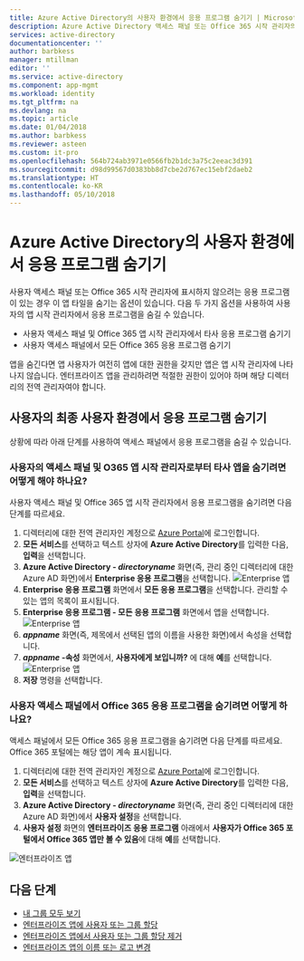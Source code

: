 ```yaml
---
title: Azure Active Directory의 사용자 환경에서 응용 프로그램 숨기기 | Microsoft Docs
description: Azure Active Directory 액세스 패널 또는 Office 365 시작 관리자의 사용자 환경에서 응용 프로그램을 숨기는 방법입니다.
services: active-directory
documentationcenter: ''
author: barbkess
manager: mtillman
editor: ''
ms.service: active-directory
ms.component: app-mgmt
ms.workload: identity
ms.tgt_pltfrm: na
ms.devlang: na
ms.topic: article
ms.date: 01/04/2018
ms.author: barbkess
ms.reviewer: asteen
ms.custom: it-pro
ms.openlocfilehash: 564b724ab3971e0566fb2b1dc3a75c2eeac3d391
ms.sourcegitcommit: d98d99567d0383bb8d7cbe2d767ec15ebf2daeb2
ms.translationtype: HT
ms.contentlocale: ko-KR
ms.lasthandoff: 05/10/2018
---
```

# <a name="hide-an-application-from-users-experience-in-azure-active-directory"></a>Azure Active Directory의 사용자 환경에서 응용 프로그램 숨기기

사용자 액세스 패널 또는 Office 365 시작 관리자에 표시하지 않으려는 응용 프로그램이 있는 경우 이 앱 타일을 숨기는 옵션이 있습니다.  다음 두 가지 옵션을 사용하여 사용자의 앱 시작 관리자에서 응용 프로그램을 숨길 수 있습니다.

- 사용자 액세스 패널 및 Office 365 앱 시작 관리자에서 타사 응용 프로그램 숨기기
- 사용자 액세스 패널에서 모든 Office 365 응용 프로그램 숨기기

앱을 숨긴다면 앱 사용자가 여전히 앱에 대한 권한을 갖지만 앱은 앱 시작 관리자에 나타나지 않습니다. 엔터프라이즈 앱을 관리하려면 적절한 권한이 있어야 하며 해당 디렉터리의 전역 관리자여야 합니다.


## <a name="hiding-an-application-from-users-end-user-experiences"></a>사용자의 최종 사용자 환경에서 응용 프로그램 숨기기
상황에 따라 아래 단계를 사용하여 액세스 패널에서 응용 프로그램을 숨길 수 있습니다.

### <a name="how-do-i-hide-a-third-party-app-from-users-access-panel-and-o365-app-launchers"></a>사용자의 액세스 패널 및 O365 앱 시작 관리자로부터 타사 앱을 숨기려면 어떻게 해야 하나요?
사용자 액세스 패널 및 Office 365 앱 시작 관리자에서 응용 프로그램을 숨기려면 다음 단계를 따르세요.

1.  디렉터리에 대한 전역 관리자인 계정으로 [Azure Portal](https://portal.azure.com)에 로그인합니다.
2.  **모든 서비스**를 선택하고 텍스트 상자에 **Azure Active Directory**를 입력한 다음, **입력**을 선택합니다.
3.  **Azure Active Directory - *directoryname*** 화면(즉, 관리 중인 디렉터리에 대한 Azure AD 화면)에서 **Enterprise 응용 프로그램**을 선택합니다.
![Enterprise 앱](media/active-directory-coreapps-hide-third-party-app/app1.png)
4.  **Enterprise 응용 프로그램** 화면에서 **모든 응용 프로그램**을 선택합니다. 관리할 수 있는 앱의 목록이 표시됩니다.
5.  **Enterprise 응용 프로그램 - 모든 응용 프로그램** 화면에서 앱을 선택합니다.</br>
![Enterprise 앱](media/active-directory-coreapps-hide-third-party-app/app2.png)
6.  ***appname*** 화면(즉, 제목에서 선택된 앱의 이름을 사용한 화면)에서 속성을 선택합니다.
7.  ***appname* -속성** 화면에서, **사용자에게 보입니까?** 에 대해 **예**를 선택합니다.
![Enterprise 앱](media/active-directory-coreapps-hide-third-party-app/app3.png)
8.  **저장** 명령을 선택합니다.

### <a name="how-do-i-hide-office-365-applications-from-users-access-panel"></a>사용자 액세스 패널에서 Office 365 응용 프로그램을 숨기려면 어떻게 하나요?

액세스 패널에서 모든 Office 365 응용 프로그램을 숨기려면 다음 단계를 따르세요. Office 365 포털에는 해당 앱이 계속 표시됩니다.

1.  디렉터리에 대한 전역 관리자인 계정으로 [Azure Portal](https://portal.azure.com)에 로그인합니다.
2.  **모든 서비스**를 선택하고 텍스트 상자에 **Azure Active Directory**를 입력한 다음, **입력**을 선택합니다.
3.  **Azure Active Directory - *directoryname*** 화면(즉, 관리 중인 디렉터리에 대한 Azure AD 화면)에서 **사용자 설정**을 선택합니다.
4.  **사용자 설정** 화면의 **엔터프라이즈 응용 프로그램** 아래에서 **사용자가 Office 365 포털에서 Office 365 앱만 볼 수 있음**에 대해 **예**를 선택합니다.

![엔터프라이즈 앱](media/active-directory-coreapps-hide-third-party-app/apps4.png)

## <a name="next-steps"></a>다음 단계
* [내 그룹 모두 보기](active-directory-groups-view-azure-portal.md)
* [엔터프라이즈 앱에 사용자 또는 그룹 할당](active-directory-coreapps-assign-user-azure-portal.md)
* [엔터프라이즈 앱에서 사용자 또는 그룹 할당 제거](active-directory-coreapps-remove-assignment-azure-portal.md)
* [엔터프라이즈 앱의 이름 또는 로고 변경](active-directory-coreapps-change-app-logo-user-azure-portal.md)

